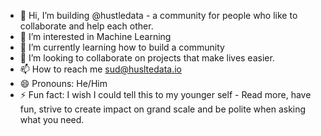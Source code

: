 - 👋 Hi, I’m building @hustledata - a community for people who like to collaborate and help each other. 
- 👀 I’m interested in Machine Learning 
- 🌱 I’m currently learning how to build a community
- 💞️ I’m looking to collaborate on projects that make lives easier. 
- 📫 How to reach me sud@husltedata.io
- 😄 Pronouns: He/Him
- ⚡ Fun fact: I wish I could tell this to my younger self - Read more, have fun, strive to create impact on grand scale and be polite when asking what you need. 

<!---
hustledata/hustledata is a ✨ special ✨ repository because its `README.md` (this file) appears on your GitHub profile.
You can click the Preview link to take a look at your changes.
--->
